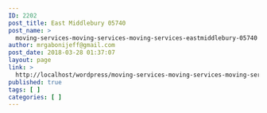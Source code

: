 ```yaml
---
ID: 2202
post_title: East Middlebury 05740
post_name: >
  moving-services-moving-services-moving-services-eastmiddlebury-05740
author: mrgabonijeff@gmail.com
post_date: 2018-03-28 01:37:07
layout: page
link: >
  http://localhost/wordpress/moving-services-moving-services-moving-services-eastmiddlebury-05740/
published: true
tags: [ ]
categories: [ ]
---
```

